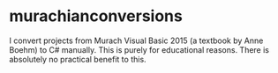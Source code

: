 # murachianconversions
I convert projects from Murach Visual Basic 2015 (a textbook by Anne Boehm) to C# manually. This is purely for educational reasons. There is absolutely no practical benefit to this.

